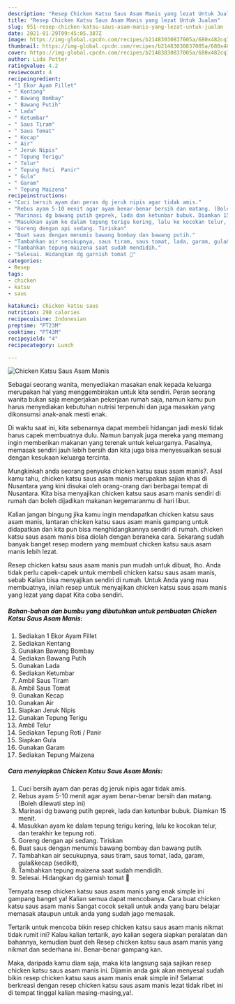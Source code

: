 ```yaml
---
description: "Resep Chicken Katsu Saus Asam Manis yang lezat Untuk Jualan"
title: "Resep Chicken Katsu Saus Asam Manis yang lezat Untuk Jualan"
slug: 951-resep-chicken-katsu-saus-asam-manis-yang-lezat-untuk-jualan
date: 2021-01-29T09:45:05.387Z
image: https://img-global.cpcdn.com/recipes/b21483030837005a/680x482cq70/chicken-katsu-saus-asam-manis-foto-resep-utama.jpg
thumbnail: https://img-global.cpcdn.com/recipes/b21483030837005a/680x482cq70/chicken-katsu-saus-asam-manis-foto-resep-utama.jpg
cover: https://img-global.cpcdn.com/recipes/b21483030837005a/680x482cq70/chicken-katsu-saus-asam-manis-foto-resep-utama.jpg
author: Lida Potter
ratingvalue: 4.2
reviewcount: 4
recipeingredient:
- "1 Ekor Ayam Fillet"
- " Kentang"
- " Bawang Bombay"
- " Bawang Putih"
- " Lada"
- " Ketumbar"
- " Saus Tiram"
- " Saus Tomat"
- " Kecap"
- " Air"
- " Jeruk Nipis"
- " Tepung Terigu"
- " Telur"
- " Tepung Roti  Panir"
- " Gula"
- " Garam"
- " Tepung Maizena"
recipeinstructions:
- "Cuci bersih ayam dan peras dg jeruk nipis agar tidak amis."
- "Rebus ayam 5-10 menit agar ayam benar-benar bersih dan matang. (Boleh dilewati step ini)"
- "Marinasi dg bawang putih geprek, lada dan ketunbar bubuk. Diamkan 15 menit."
- "Masukkan ayam ke dalam tepung terigu kering, lalu ke kocokan telur, dan terakhir ke tepung roti."
- "Goreng dengan api sedang. Tiriskan"
- "Buat saus dengan menumis bawang bombay dan bawang putih."
- "Tambahkan air secukupnya, saus tiram, saus tomat, lada, garam, gula&amp;kecap (sedikit),"
- "Tambahkan tepung maizena saat sudah mendidih."
- "Selesai. Hidangkan dg garnish tomat 🥰"
categories:
- Resep
tags:
- chicken
- katsu
- saus

katakunci: chicken katsu saus 
nutrition: 298 calories
recipecuisine: Indonesian
preptime: "PT23M"
cooktime: "PT43M"
recipeyield: "4"
recipecategory: Lunch

---
```



![Chicken Katsu Saus Asam Manis](https://img-global.cpcdn.com/recipes/b21483030837005a/680x482cq70/chicken-katsu-saus-asam-manis-foto-resep-utama.jpg)

Sebagai seorang wanita, menyediakan masakan enak kepada keluarga merupakan hal yang menggembirakan untuk kita sendiri. Peran seorang  wanita bukan saja mengerjakan pekerjaan rumah saja, namun kamu pun harus menyediakan kebutuhan nutrisi terpenuhi dan juga masakan yang dikonsumsi anak-anak mesti enak.

Di waktu  saat ini, kita sebenarnya dapat membeli hidangan jadi meski tidak harus capek membuatnya dulu. Namun banyak juga mereka yang memang ingin memberikan makanan yang terenak untuk keluarganya. Pasalnya, memasak sendiri jauh lebih bersih dan kita juga bisa menyesuaikan sesuai dengan kesukaan keluarga tercinta. 



Mungkinkah anda seorang penyuka chicken katsu saus asam manis?. Asal kamu tahu, chicken katsu saus asam manis merupakan sajian khas di Nusantara yang kini disukai oleh orang-orang dari berbagai tempat di Nusantara. Kita bisa menyajikan chicken katsu saus asam manis sendiri di rumah dan boleh dijadikan makanan kegemaranmu di hari libur.

Kalian jangan bingung jika kamu ingin mendapatkan chicken katsu saus asam manis, lantaran chicken katsu saus asam manis gampang untuk didapatkan dan kita pun bisa menghidangkannya sendiri di rumah. chicken katsu saus asam manis bisa diolah dengan beraneka cara. Sekarang sudah banyak banget resep modern yang membuat chicken katsu saus asam manis lebih lezat.

Resep chicken katsu saus asam manis pun mudah untuk dibuat, lho. Anda tidak perlu capek-capek untuk membeli chicken katsu saus asam manis, sebab Kalian bisa menyajikan sendiri di rumah. Untuk Anda yang mau membuatnya, inilah resep untuk menyajikan chicken katsu saus asam manis yang lezat yang dapat Kita coba sendiri.

<!--inarticleads1-->

##### Bahan-bahan dan bumbu yang dibutuhkan untuk pembuatan Chicken Katsu Saus Asam Manis:

1. Sediakan 1 Ekor Ayam Fillet
1. Sediakan  Kentang
1. Gunakan  Bawang Bombay
1. Sediakan  Bawang Putih
1. Gunakan  Lada
1. Sediakan  Ketumbar
1. Ambil  Saus Tiram
1. Ambil  Saus Tomat
1. Gunakan  Kecap
1. Gunakan  Air
1. Siapkan  Jeruk Nipis
1. Gunakan  Tepung Terigu
1. Ambil  Telur
1. Sediakan  Tepung Roti / Panir
1. Siapkan  Gula
1. Gunakan  Garam
1. Sediakan  Tepung Maizena




<!--inarticleads2-->

##### Cara menyiapkan Chicken Katsu Saus Asam Manis:

1. Cuci bersih ayam dan peras dg jeruk nipis agar tidak amis.
1. Rebus ayam 5-10 menit agar ayam benar-benar bersih dan matang. (Boleh dilewati step ini)
1. Marinasi dg bawang putih geprek, lada dan ketunbar bubuk. Diamkan 15 menit.
1. Masukkan ayam ke dalam tepung terigu kering, lalu ke kocokan telur, dan terakhir ke tepung roti.
1. Goreng dengan api sedang. Tiriskan
1. Buat saus dengan menumis bawang bombay dan bawang putih.
1. Tambahkan air secukupnya, saus tiram, saus tomat, lada, garam, gula&amp;kecap (sedikit),
1. Tambahkan tepung maizena saat sudah mendidih.
1. Selesai. Hidangkan dg garnish tomat 🥰




Ternyata resep chicken katsu saus asam manis yang enak simple ini gampang banget ya! Kalian semua dapat mencobanya. Cara buat chicken katsu saus asam manis Sangat cocok sekali untuk anda yang baru belajar memasak ataupun untuk anda yang sudah jago memasak.

Tertarik untuk mencoba bikin resep chicken katsu saus asam manis nikmat tidak rumit ini? Kalau kalian tertarik, ayo kalian segera siapkan peralatan dan bahannya, kemudian buat deh Resep chicken katsu saus asam manis yang nikmat dan sederhana ini. Benar-benar gampang kan. 

Maka, daripada kamu diam saja, maka kita langsung saja sajikan resep chicken katsu saus asam manis ini. Dijamin anda gak akan menyesal sudah bikin resep chicken katsu saus asam manis enak simple ini! Selamat berkreasi dengan resep chicken katsu saus asam manis lezat tidak ribet ini di tempat tinggal kalian masing-masing,ya!.

